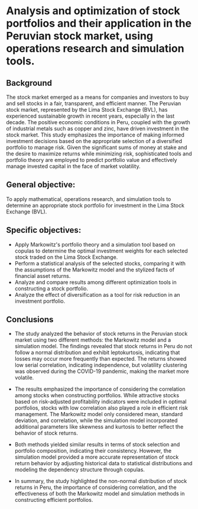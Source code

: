# Analysis and optimization of stock portfolios and their application in the Peruvian stock market, using operations research and simulation tools.

## Background

The stock market emerged as a means for companies and investors to buy and sell stocks in a fair, transparent, and efficient manner. The Peruvian stock market, represented by the Lima Stock Exchange (BVL), has experienced sustainable growth in recent years, especially in the last decade. The positive economic conditions in Peru, coupled with the growth of industrial metals such as copper and zinc, have driven investment in the stock market. This study emphasizes the importance of making informed investment decisions based on the appropriate selection of a diversified portfolio to manage risk. Given the significant sums of money at stake and the desire to maximize returns while minimizing risk, sophisticated tools and portfolio theory are employed to predict portfolio value and effectively manage invested capital in the face of market volatility.



## General objective:
To apply mathematical, operations research, and simulation tools to determine an appropriate stock portfolio for investment in the Lima Stock Exchange (BVL).


## Specific objectives:
- Apply Markowitz's portfolio theory and a simulation tool based on copulas to determine the optimal investment weights for each selected stock traded on the Lima Stock Exchange.
- Perform a statistical analysis of the selected stocks, comparing it with the assumptions of the Markowitz model and the stylized facts of financial asset returns.
- Analyze and compare results among different optimization tools in constructing a stock portfolio.
- Analyze the effect of diversification as a tool for risk reduction in an investment portfolio.

## Conclusions

- The study analyzed the behavior of stock returns in the Peruvian stock market using two different methods: the Markowitz model and a simulation model. The findings revealed that stock returns in Peru do not follow a normal distribution and exhibit leptokurtosis, indicating that losses may occur more frequently than expected. The returns showed low serial correlation, indicating independence, but volatility clustering was observed during the COVID-19 pandemic, making the market more volatile.

- The results emphasized the importance of considering the correlation among stocks when constructing portfolios. While attractive stocks based on risk-adjusted profitability indicators were included in optimal portfolios, stocks with low correlation also played a role in efficient risk management. The Markowitz model only considered mean, standard deviation, and correlation, while the simulation model incorporated additional parameters like skewness and kurtosis to better reflect the behavior of stock returns.

- Both methods yielded similar results in terms of stock selection and portfolio composition, indicating their consistency. However, the simulation model provided a more accurate representation of stock return behavior by adjusting historical data to statistical distributions and modeling the dependency structure through copulas.

- In summary, the study highlighted the non-normal distribution of stock returns in Peru, the importance of considering correlation, and the effectiveness of both the Markowitz model and simulation methods in constructing efficient portfolios.

